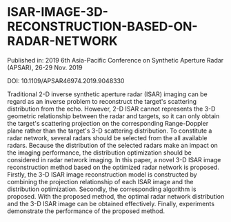 # ISAR-IMAGE-3D-RECONSTRUCTION-BASED-ON-RADAR-NETWORK

Published in: 2019 6th Asia-Pacific Conference on Synthetic Aperture Radar (APSAR), 26-29 Nov. 2019

DOI: 10.1109/APSAR46974.2019.9048330

Traditional 2-D inverse synthetic aperture radar (ISAR) imaging can be regard as an inverse problem to reconstruct the target's scattering distribution from the echo. However, 2-D ISAR cannot represents the 3-D geometric relationship between the radar and targets, so it can only obtain the target's scattering projection on the corresponding Range-Doppler plane rather than the target's 3-D scattering distribution. To constitute a radar network, several radars should be selected from the all available radars. Because the distribution of the selected radars make an impact on the imaging performance, the distribution optimization should be considered in radar network imaging. In this paper, a novel 3-D ISAR image reconstruction method based on the optimized radar network is proposed. Firstly, the 3-D ISAR image reconstruction model is constructed by combining the projection relationship of each ISAR image and the distribution optimization. Secondly, the corresponding algorithm is proposed. With the proposed method, the optimal radar network distribution and the 3-D ISAR image can be obtained effectively. Finally, experiments demonstrate the performance of the proposed method.
